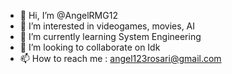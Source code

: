 - 👋 Hi, I’m @AngelRMG12
- 👀 I’m interested in videogames, movies, AI
- 🌱 I’m currently learning System Engineering 
- 💞️ I’m looking to collaborate on Idk
- 📫 How to reach me : angel123rosari@gmail.com

<!---
AngelRMG12/AngelRMG12 is a ✨ special ✨ repository because its `README.md` (this file) appears on your GitHub profile.
You can click the Preview link to take a look at your changes.
--->
